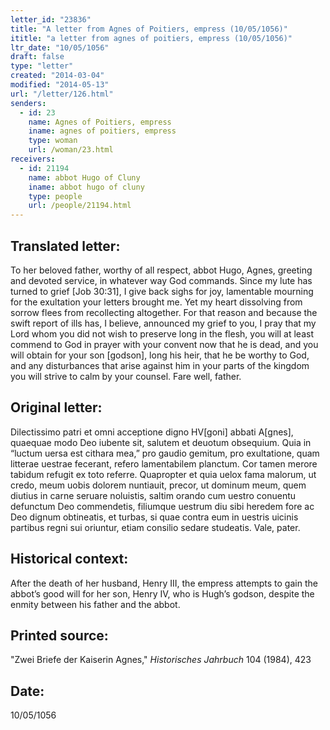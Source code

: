 ```yaml
---
letter_id: "23836"
title: "A letter from Agnes of Poitiers, empress (10/05/1056)"
ititle: "a letter from agnes of poitiers, empress (10/05/1056)"
ltr_date: "10/05/1056"
draft: false
type: "letter"
created: "2014-03-04"
modified: "2014-05-13"
url: "/letter/126.html"
senders:
  - id: 23
    name: Agnes of Poitiers, empress
    iname: agnes of poitiers, empress
    type: woman
    url: /woman/23.html
receivers:
  - id: 21194
    name: abbot Hugo of Cluny
    iname: abbot hugo of cluny
    type: people
    url: /people/21194.html
---
```

<h2> Translated letter:</h2>To her beloved father, worthy of all respect, abbot Hugo, Agnes, greeting and devoted service, in whatever way God commands.
Since my lute has turned to grief [Job 30:31], I give back sighs for joy, lamentable mourning for the exultation your letters brought me.  Yet my heart dissolving from sorrow flees from recollecting altogether.  For that reason and because the swift report of ills has, I believe, announced my grief to you, I pray that my Lord whom you did not wish to preserve long in the flesh, you will at least commend to God in prayer with your convent now that he is dead, and you will obtain for your son [godson], long his heir, that he be worthy to God, and any disturbances that arise against him in your parts of the kingdom you will strive to calm by your counsel.  Fare well, father.
<h2 class="mt-4"> Original letter:</h2>Dilectissimo patri et omni acceptione digno HV[goni] abbati A[gnes], quaequae modo Deo iubente sit, salutem et deuotum obsequium.
Quia in “luctum uersa est cithara mea,” pro gaudio gemitum, pro exultatione, quam litterae uestrae fecerant, refero lamentabilem planctum. Cor tamen merore tabidum refugit ex toto referre. Quapropter et quia uelox fama malorum, ut credo, meum uobis dolorem nuntiauit, precor, ut dominum meum, quem diutius in carne seruare noluistis, saltim orando cum uestro conuentu defunctum Deo commendetis, filiumque uestrum diu sibi heredem fore ac Deo dignum obtineatis, et turbas, si quae contra eum in uestris uicinis partibus regni sui oriuntur, etiam consilio sedare studeatis. Vale, pater.
<h2 class="mt-4"> Historical context:</h2>After the death of her husband, Henry III, the empress attempts to gain the abbot’s good will for her son, Henry IV, who is Hugh’s godson, despite the enmity between his father and the abbot.
<h2 class="mt-4"> Printed source:</h2><p>"Zwei Briefe der Kaiserin Agnes," <em>Historisches Jahrbuch</em> 104 (1984), 423</p><h2 class="mt-4"> Date:</h2>10/05/1056